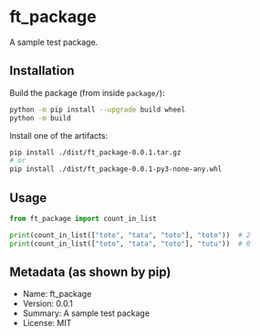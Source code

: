 # ft_package

A sample test package.

## Installation
Build the package (from inside `package/`):
```bash
python -m pip install --upgrade build wheel
python -m build
```
Install one of the artifacts:
```bash
pip install ./dist/ft_package-0.0.1.tar.gz
# or
pip install ./dist/ft_package-0.0.1-py3-none-any.whl
```

## Usage
```python
from ft_package import count_in_list

print(count_in_list(["toto", "tata", "toto"], "toto"))  # 2
print(count_in_list(["toto", "tata", "toto"], "tutu"))  # 0

```

## Metadata (as shown by pip)
- Name: ft_package
- Version: 0.0.1
- Summary: A sample test package
- License: MIT